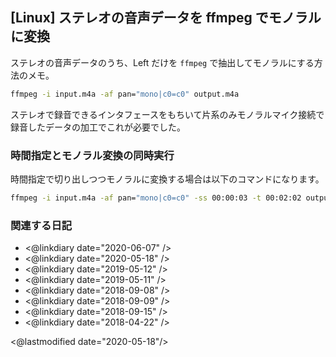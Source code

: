 ## [Linux] ステレオの音声データを ffmpeg でモノラルに変換

ステレオの音声データのうち、Left だけを `ffmpeg` で抽出してモノラルにする方法のメモ。

```sh
ffmpeg -i input.m4a -af pan="mono|c0=c0" output.m4a
```

ステレオで録音できるインタフェースをもちいて片系のみモノラルマイク接続で録音したデータの加工でこれが必要でした。

### 時間指定とモノラル変換の同時実行

時間指定で切り出しつつモノラルに変換する場合は以下のコマンドになります。

```sh
ffmpeg -i input.m4a -af pan="mono|c0=c0" -ss 00:00:03 -t 00:02:02 output.m4a
```

### 関連する日記

- <@linkdiary date="2020-06-07" />
- <@linkdiary date="2020-05-18" />
- <@linkdiary date="2019-05-12" />
- <@linkdiary date="2019-05-11" />
- <@linkdiary date="2018-09-08" />
- <@linkdiary date="2018-09-09" />
- <@linkdiary date="2018-09-15" />
- <@linkdiary date="2018-04-22" />

<@lastmodified date="2020-05-18"/>